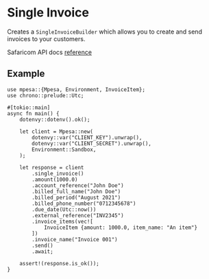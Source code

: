 # Single Invoice

Creates a `SingleInvoiceBuilder` which allows you to create and send invoices to your customers.

Safaricom API docs [reference](https://developer.safaricom.co.ke/APIs/BillManager)

## Example

```rust,ignore
use mpesa::{Mpesa, Environment, InvoiceItem};
use chrono::prelude::Utc;

#[tokio::main]
async fn main() {
    dotenvy::dotenv().ok();

    let client = Mpesa::new(
        dotenvy::var("CLIENT_KEY").unwrap(),
        dotenvy::var("CLIENT_SECRET").unwrap(),
        Environment::Sandbox,
    );

    let response = client
        .single_invoice()
        .amount(1000.0)
        .account_reference("John Doe")
        .billed_full_name("John Doe")
        .billed_period("August 2021")
        .billed_phone_number("0712345678")
        .due_date(Utc::now())
        .external_reference("INV2345")
        .invoice_items(vec![
            InvoiceItem {amount: 1000.0, item_name: "An item"}
        ])
        .invoice_name("Invoice 001")
        .send()
        .await;

    assert!(response.is_ok());
}
```
